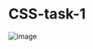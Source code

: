 # CSS-task-1

![image](https://github.com/amanraza202/CSS-task-1/assets/80668893/004526b4-4422-4652-b654-8248266fc9d2)
